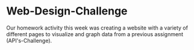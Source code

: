 # Web-Design-Challenge
Our homework activity this week was creating a website with a variety of different pages to visualize and graph data from a previous assignment (API's-Challenge).
